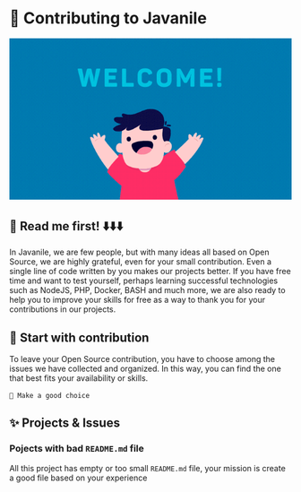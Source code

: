 # 💫 Contributing to Javanile

![Welcome!](.github/assets/welcome.gif)

## 🧐 Read me first! ⬇️⬇️⬇️ 

In Javanile, we are few people, but with many ideas all based on Open Source, we are highly grateful, even for your small contribution. Even a single line of code written by you makes our projects better. If you have free time and want to test yourself, perhaps learning successful technologies such as NodeJS, PHP, Docker, BASH and much more, we are also ready to help you to improve your skills for free as a way to thank you for your contributions in our projects.

## 🏁 Start with contribution

To leave your Open Source contribution, you have to choose among the issues we have collected and organized. In this way, you can find the one that best fits your availability or skills.

```
🎯 Make a good choice
```

## ✨ Projects & Issues

### Pojects with bad `README.md` file

All this project has empty or too small `README.md` file, your mission is create a good file based on your experience 
